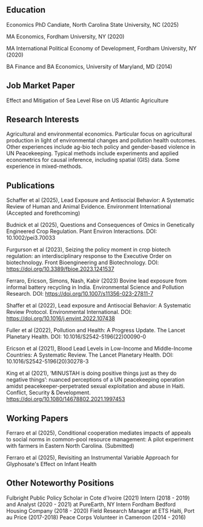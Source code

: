 ## Education
Economics PhD Candiate, North Carolina State University, NC (2025)

MA Economics, Fordham University, NY (2020)

MA International Political Economy of Development, Fordham University, NY (2020)

BA Finance and BA Economics, University of Maryland, MD (2014)

## Job Market Paper
Effect and Mitigation of Sea Level Rise on US Atlantic Agriculture

## Research Interests
Agricultural and environmental economics. Particular focus on agricultural production in light of environmental changes and pollution health outcomes. Other experiences include ag-bio tech policy and gender-based violence in UN Peacekeeping. Typical methods include experiments and applied econometrics for causal inference, including spatial (GIS) data. Some experience in mixed-methods.

## Publications
Schaffer et al (2025), Lead Exposure and Antisocial Behavior: A Systematic Review of Human and Animal Evidence. Environment International (Accepted and forethcoming) 

Budnick et al (2025), Questions and Consequences of Omics in Genetically Engineered Crop Regulation. Plant Environ Interactions. DOI: 10.1002/pei3.70033

Furgurson et al (2023), Seizing the policy moment in crop biotech regulation: an interdisciplinary response to the Executive Order on biotechnology. Front Bioengineering and Biotechnology. DOI: https://doi.org/10.3389/fbioe.2023.1241537

Ferraro, Ericson, Simons, Nash, Kabir (2023) Bovine lead exposure from informal battery recycling in India. Environmental Science and Pollution Research. DOI: https://doi.org/10.1007/s11356-023-27811-7

Shaffer et al (2022), Lead exposure and Antisocial Behavior: A Systematic Review Protocol. Environmental International. DOI: https://doi.org/10.1016/j.envint.2022.107438

Fuller et al (2022), Pollution and Health: A Progress Update. The Lancet Planetary Health. DOI: 10.1016/S2542-5196(22)00090-0

Ericson et al (2021), Blood Lead Levels in Low-Income and Middle-Income Countries: A Systematic Review. The Lancet Planetary Health. DOI: 10.1016/S2542-5196(20)30278-3

King et al (2021), ‘MINUSTAH is doing positive things just as they do negative things’: nuanced perceptions of a UN peacekeeping operation amidst peacekeeper-perpetrated sexual exploitation and abuse in Haiti. Conflict, Security & Development. https://doi.org/10.1080/14678802.2021.1997453

## Working Papers
Ferraro et al (2025), Conditional cooperation mediates impacts of appeals to social norms in common-pool resource management: A pilot experiment with farmers in Eastern North Carolina. (Submitted)

Ferraro et al (2025), Revisiting an Instrumental Variable Approach for Glyphosate's Effect on Infant Health

## Other Noteworthy Positions
Fulbright Public Policy Scholar in Cote d'Ivoire (2021)
Intern (2018 - 2019) and Analyst (2020 - 2021) at PureEarth, NY
Intern Fordham Bedford Housing Company (2018 - 2020)
Field Research Manager at ETS Haiti, Port au Price (2017-2018)
Peace Corps Volunteer in Cameroon (2014 - 2016)


